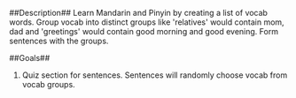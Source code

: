 ##Description##
Learn Mandarin and Pinyin by creating a list of vocab words.  Group vocab into distinct groups like 'relatives' would contain mom, dad and 'greetings' would contain good morning and good evening.  Form sentences with the groups.

##Goals##
1. Quiz section for sentences.  Sentences will randomly choose vocab from vocab groups.
